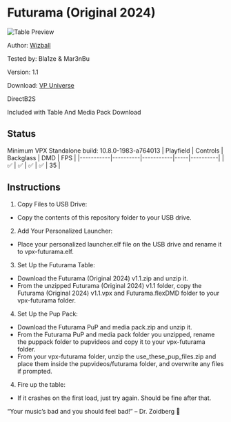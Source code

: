 # Futurama (Original 2024)

![Table Preview](https://github.com/Bla1ze/vpx-images/blob/main/vpx-futurama.png)

Author: [Wizball](https://vpuniverse.com/profile/16604-wizball/) 

Tested by: Bla1ze & Mar3nBu

Version: 1.1

Download: [VP Universe](https://vpuniverse.com/files/file/18010-futurama-original-2024/)

DirectB2S

Included with Table And Media Pack Download


## Status 

Minimum VPX Standalone build: 10.8.0-1983-a764013
| Playfield | Controls | Backglass | DMD | FPS | 
|-----------|----------|-----------|-----|----------|
| :white_check_mark: | :white_check_mark: | :white_check_mark: | :white_check_mark: | 35 |

## Instructions

 1. Copy Files to USB Drive:
 
- Copy the contents of this repository folder to your USB drive.
	
 2.	Add Your Personalized Launcher:
    
- Place your personalized launcher.elf file on the USB drive and rename it to vpx-futurama.elf.
	
 3.	Set Up the Futurama Table:
    
- Download the Futurama (Original 2024) v1.1.zip and unzip it.
- From the unzipped Futurama (Original 2024) v1.1 folder, copy the Futurama (Original 2024) v1.1.vpx and Futurama.flexDMD folder to your vpx-futurama folder.

 4.	Set Up the Pup Pack:
    
- Download the Futurama PuP and media pack.zip and unzip it.
- From the Futurama PuP and media pack folder you unzipped, rename the puppack folder to pupvideos and copy it to your vpx-futurama folder.
- From your vpx-futurama folder, unzip the use_these_pup_files.zip and place them inside the pupvideos/futurama folder, and overwrite any files if prompted.

 4.	Fire up the table:

- If it crashes on the first load, just try again. Should be fine after that.

“Your music’s bad and you should feel bad!” – Dr. Zoidberg 🚀




